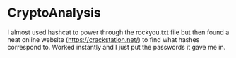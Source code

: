 # CryptoAnalysis

I almost used hashcat to power through the rockyou.txt file but then found a neat online website (https://crackstation.net/) to find what hashes correspond to. Worked instantly and I just put the passwords it gave me in.
